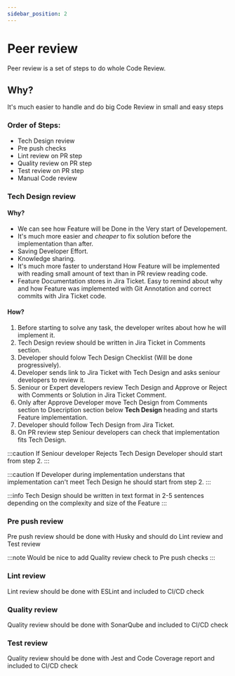 ```yaml
---
sidebar_position: 2
---
```


# Peer review

Peer review is a set of steps to do whole Code Review.

## Why?

It's much easier to handle and do big Code Review in small and easy steps

### Order of Steps:

- Tech Design review
- Pre push checks
- Lint review on PR step
- Quality review on PR step
- Test review on PR step
- Manual Code review

### Tech Design review

#### Why?

- We can see how Feature will be Done in the Very start of Developement.
- It's much more easier and _cheaper_ to fix solution before the implementation than after.
- Saving Developer Effort.
- Knowledge sharing.
- It's much more faster to understand How Feature will be implemented with reading small amount of text than in PR review reading code.
- Feature Documentation stores in Jira Ticket. Easy to remind about why and how Feature was implemented with Git Annotation and correct commits with Jira Ticket code.

#### How?

1. Before starting to solve any task, the developer writes about how he will implement it.
2. Tech Design review should be written in Jira Ticket in Comments section.
3. Developer should folow Tech Design Checklist (Will be done progressively).
4. Developer sends link to Jira Ticket with Tech Design and asks seniour developers to review it.
5. Seniour or Expert developers review Tech Design and Approve or Reject with Comments or Solution in Jira Ticket Comment.
6. Only after Approve Developer move Tech Design from Comments section to Dsecription section below **Tech Design** heading and starts Feature implementation.
7. Developer should follow Tech Design from Jira Ticket.
8. On PR review step Seniour developers can check that implementation fits Tech Design.

:::caution
If Seniour developer Rejects Tech Design Developer should start from step 2.
:::

:::caution
If Developer during implementation understans that implementation can't meet Tech Design he should start from step 2.
:::

:::info
Tech Design should be written in text format in 2-5 sentences depending on the complexity and size of the Feature
:::

### Pre push review

Pre push review should be done with Husky and should do Lint review and Test review

:::note
Would be nice to add Quality review check to Pre push checks
:::

### Lint review

Lint review should be done with ESLint and included to CI/CD check

### Quality review

Quality review should be done with SonarQube and included to CI/CD check

### Test review

Quality review should be done with Jest and Code Coverage report and included to CI/CD check
